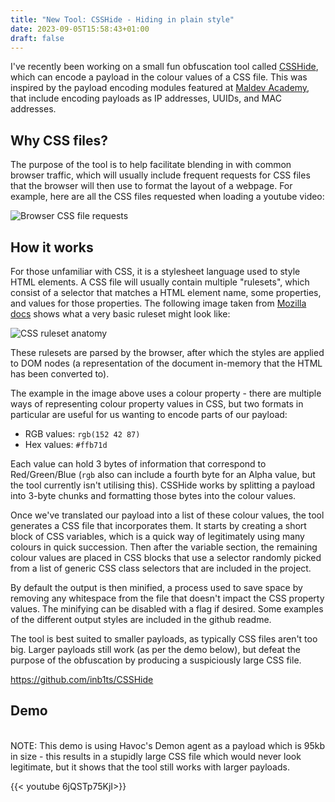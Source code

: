 ```yaml
---
title: "New Tool: CSSHide - Hiding in plain style"
date: 2023-09-05T15:58:43+01:00
draft: false
---
```


I've recently been working on a small fun obfuscation tool called [CSSHide](https://github.com/inb1ts/CSSHide), which can encode a payload in the colour values of a CSS file. This was inspired by the payload encoding modules featured at [Maldev Academy](https://maldevacademy.com/), that include encoding payloads as IP addresses, UUIDs, and MAC addresses.

## Why CSS files?

The purpose of the tool is to help facilitate blending in with common browser traffic, which will usually include frequent requests for CSS files that the browser will then use to format the layout of a webpage. For example, here are all the CSS files requested when loading a youtube video:

![Browser CSS file requests](/csshide_browser_requests.png#center)


## How it works

For those unfamiliar with CSS, it is a stylesheet language used to style HTML elements. A CSS file will usually contain multiple "rulesets", which consist of a selector that matches a HTML element name, some properties, and values for those properties. The following image taken from [Mozilla docs](https://developer.mozilla.org/en-US/docs/Learn/Getting_started_with_the_web/CSS_basics) shows what a very basic ruleset might look like:

![CSS ruleset anatomy](/csshide_moz_css_ruleset.png#center)

These rulesets are parsed by the browser, after which the styles are applied to DOM nodes (a representation of the document in-memory that the HTML has been converted to).

The example in the image above uses a colour property - there are multiple ways of representing colour property values in CSS, but two formats in particular are useful for us wanting to encode parts of our payload:

- RGB values: `rgb(152 42 87)`
- Hex values: `#ffb71d`

Each value can hold 3 bytes of information that correspond to Red/Green/Blue (`rgb` also can include a fourth byte for an Alpha value, but the tool currently isn't utilising this). CSSHide works by splitting a payload into 3-byte chunks and formatting those bytes into the colour values. 

Once we've translated our payload into a list of these colour values, the tool generates a CSS file that incorporates them. It starts by creating a short block of CSS variables, which is a quick way of legitimately using many colours in quick succession. Then after the variable section, the remaining colour values are placed in CSS blocks that use a selector randomly picked from a list of generic CSS class selectors that are included in the project.

By default the output is then minified, a process used to save space by removing any whitespace from the file that doesn't impact the CSS property values. The minifying can be disabled with a flag if desired. Some examples of the different output styles are included in the github readme.


The tool is best suited to smaller payloads, as typically CSS files aren't too big. Larger payloads still work (as per the demo below), but defeat the purpose of the obfuscation by producing a suspiciously large CSS file.

https://github.com/inb1ts/CSSHide


## Demo
<br/>
NOTE: This demo is using Havoc's Demon agent as a payload which is 95kb in size - this results in a stupidly large CSS file which would never look legitimate, but it shows that the tool still works with larger payloads.
<br/>

{{< youtube 6jQSTp75KjI>}}